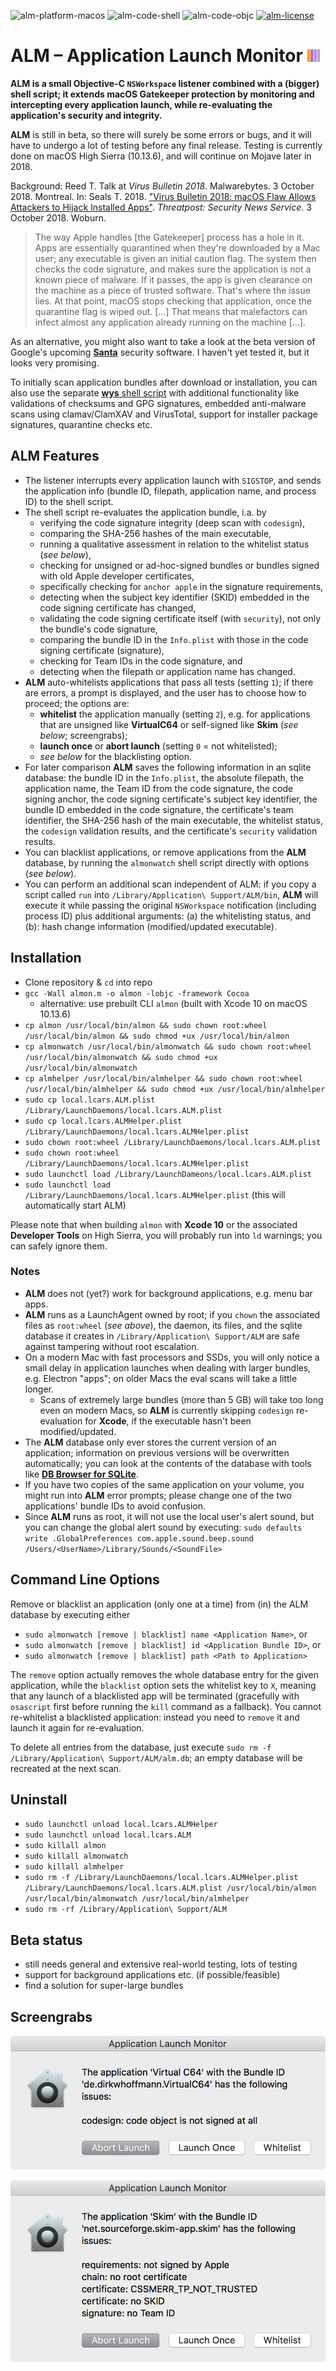 ![alm-platform-macos](https://img.shields.io/badge/platform-macOS-lightgrey.svg)
![alm-code-shell](https://img.shields.io/badge/code-shell-yellow.svg)
![alm-code-objc](https://img.shields.io/badge/code-Objective--C-lightblue.svg)
[![alm-license](http://img.shields.io/badge/license-MIT+-blue.svg)](https://github.com/JayBrown/Application-Launch-Monitor-ALM-/blob/master/LICENSE)

# ALM – Application Launch Monitor <img src="https://github.com/JayBrown/Application-Launch-Monitor-ALM-/blob/master/img/jb-img.png" height="20px"/>

**ALM is a small Objective-C `NSWorkspace` listener combined with a (bigger) shell script; it extends macOS Gatekeeper protection by monitoring and intercepting every application launch, while re-evaluating the application's security and integrity.**

**ALM** is still in beta, so there will surely be some errors or bugs, and it will have to undergo a lot of testing before any final release. Testing is currently done on macOS High Sierra (10.13.6), and will continue on Mojave later in 2018.

Background: Reed T. Talk at *Virus Bulletin 2018*. Malwarebytes. 3 October 2018. Montreal. In: Seals T. 2018. ["Virus Bulletin 2018: macOS Flaw Allows Attackers to Hijack Installed Apps"](https://threatpost.com/virus-bulletin-2018-macos-flaw-allows-attackers-to-hijack-installed-apps/137942/). *Threatpost: Security News Service*. 3 October 2018. Woburn.

> The way Apple handles [the Gatekeeper] process has a hole in it. Apps are essentially quarantined when they're downloaded by a Mac user; any executable is given an initial caution flag. The system then checks the code signature, and makes sure the application is not a known piece of malware. If it passes, the app is given clearance on the machine as a piece of trusted software. That's where the issue lies. At that point, macOS stops checking that application, once the quarantine flag is wiped out. […] That means that malefactors can infect almost any application already running on the machine […].

As an alternative, you might also want to take a look at the beta version of Google's upcoming **[Santa](https://github.com/google/santa)** security software. I haven't yet tested it, but it looks very promising.

To initially scan application bundles after download or installation, you can also use the separate [**wys** shell script](https://github.com/JayBrown/wys-WhatsYourSign-shell-script-version) with additional functionality like validations of checksums and GPG signatures, embedded anti-malware scans using clamav/ClamXAV and VirusTotal, support for installer package signatures, quarantine checks etc.

## ALM Features
* The listener interrupts every application launch with `SIGSTOP`, and sends the application info (bundle ID, filepath, application name, and process ID) to the shell script.
* The shell script re-evaluates the application bundle, i.a. by
  * verifying the code signature integrity (deep scan with `codesign`),
  * comparing the SHA-256 hashes of the main executable,
  * running a qualitative assessment in relation to the whitelist status (*see below*),
  * checking for unsigned or ad-hoc-signed bundles or bundles signed with old Apple developer certificates,
  * specifically checking for `anchor apple` in the signature requirements,
  * detecting when the subject key identifier (SKID) embedded in the code signing certificate has changed,
  * validating the code signing certificate itself (with `security`), not only the bundle's code signature,
  * comparing the bundle ID in the `Info.plist` with those in the code signing certificate (signature),
  * checking for Team IDs in the code signature, and
  * detecting when the filepath or application name has changed.
* **ALM** auto-whitelists applications that pass all tests (setting `1`); if there are errors, a prompt is displayed, and the user has to choose how to proceed; the options are:
  * **whitelist** the application manually (setting `2`), e.g. for applications that are unsigned like **VirtualC64** or self-signed like **Skim** (*see below*; screengrabs);
  * **launch once** or **abort launch** (setting `0` = not whitelisted);
  * *see below* for the blacklisting option.
* For later comparison **ALM** saves the following information in an sqlite database: the bundle ID in the `Info.plist`, the absolute filepath, the application name, the Team ID from the code signature, the code signing anchor, the code signing certificate's subject key identifier, the bundle ID embedded in the code signature, the certificate's team identifier, the SHA-256 hash of the main executable, the whitelist status, the `codesign` validation results, and the certificate's `security` validation results.
* You can blacklist applications, or remove applications from the **ALM** database, by running the `almonwatch` shell script directly with options (*see below*).
* You can perform an additional scan independent of ALM: if you copy a script called `run` into `/Library/Application\ Support/ALM/bin`, **ALM** will execute it while passing the original `NSWorkspace` notification (including process ID) plus additional arguments: (a) the whitelisting status, and (b): hash change information (modified/updated executable).

## Installation
* Clone repository & `cd` into repo
* `gcc -Wall almon.m -o almon -lobjc -framework Cocoa`
  * alternative: use prebuilt CLI `almon` (built with Xcode 10 on macOS 10.13.6)
* `cp almon /usr/local/bin/almon && sudo chown root:wheel /usr/local/bin/almon && sudo chmod +ux /usr/local/bin/almon`
* `cp almonwatch /usr/local/bin/almonwatch && sudo chown root:wheel /usr/local/bin/almonwatch && sudo chmod +ux /usr/local/bin/almonwatch`
* `cp almhelper /usr/local/bin/almhelper && sudo chown root:wheel /usr/local/bin/almhelper && sudo chmod +ux /usr/local/bin/almhelper`
* `sudo cp local.lcars.ALM.plist /Library/LaunchDaemons/local.lcars.ALM.plist`
* `sudo cp local.lcars.ALMHelper.plist /Library/LaunchDaemons/local.lcars.ALMHelper.plist`
* `sudo chown root:wheel /Library/LaunchDaemons/local.lcars.ALM.plist`
* `sudo chown root:wheel /Library/LaunchDaemons/local.lcars.ALMHelper.plist`
* `sudo launchctl load /Library/LaunchDameons/local.lcars.ALM.plist`
* `sudo launchctl load /Library/LaunchDaemons/local.lcars.ALMHelper.plist` (this will automatically start ALM)

Please note that when building `almon` with **Xcode 10** or the associated **Developer Tools** on High Sierra, you will probably run into `ld` warnings; you can safely ignore them.

### Notes
* **ALM** does not (yet?) work for background applications, e.g. menu bar apps.
* **ALM** runs as a LaunchAgent owned by root; if you `chown` the associated files as `root:wheel` (*see above*), the daemon, its files, and the sqlite database it creates in `/Library/Application\ Support/ALM` are safe against tampering without root escalation.
* On a modern Mac with fast processors and SSDs, you will only notice a small delay in application launches when dealing with larger bundles, e.g. Electron "apps"; on older Macs the eval scans will take a little longer.
  * Scans of extremely large bundles (more than 5 GB) will take too long even on modern Macs, so **ALM** is currently skipping `codesign` re-evaluation for **Xcode**, if the executable hasn't been modified/updated.
* The **ALM** database only ever stores the current version of an application; information on previous versions will be overwritten automatically; you can look at the contents of the database with tools like **[DB Browser for SQLite](https://sqlitebrowser.org/)**.
* If you have two copies of the same application on your volume, you might run into **ALM** error prompts; please change one of the two applications' bundle IDs to avoid confusion.
* Since **ALM** runs as root, it will not use the local user's alert sound, but you can change the global alert sound by executing: `sudo defaults write .GlobalPreferences com.apple.sound.beep.sound /Users/<UserName>/Library/Sounds/<SoundFile>`

## Command Line Options
Remove or blacklist an application (only one at a time) from (in) the ALM database by executing either

* `sudo almonwatch [remove | blacklist] name <Application Name>`, or
* `sudo almonwatch [remove | blacklist] id <Application Bundle ID>`, or
* `sudo almonwatch [remove | blacklist] path <Path to Application>`

The `remove` option actually removes the whole database entry for the given application, while the `blacklist` option sets the whitelist key to `X`, meaning that any launch of a blacklisted app will be terminated (gracefully with `osascript` first before running the `kill` command as a fallback). You cannot re-whitelist a blacklisted application: instead you need to `remove` it and launch it again for re-evaluation.

To delete all entries from the database, just execute `sudo rm -f /Library/Application\ Support/ALM/alm.db`; an empty database will be recreated at the next scan.

## Uninstall
* `sudo launchctl unload local.lcars.ALMHelper`
* `sudo launchctl unload local.lcars.ALM`
* `sudo killall almon`
* `sudo killall almonwatch`
* `sudo killall almhelper`
* `sudo rm -f /Library/LaunchDaemons/local.lcars.ALMHelper.plist /Library/LaunchDaemons/local.lcars.ALM.plist /usr/local/bin/almon /usr/local/bin/almonwatch /usr/local/bin/almhelper`
* `sudo rm -rf /Library/Application\ Support/ALM`

## Beta status
* still needs general and extensive real-world testing, lots of testing
* support for background applications etc. (if possible/feasible)
* find a solution for super-large bundles

## Screengrabs
![alm-screengrab-virtualc64](https://github.com/JayBrown/Application-Launch-Monitor-ALM-/blob/master/img/screengrab-VirtualC64.jpg)

![alm-screengrab-skim4](https://github.com/JayBrown/Application-Launch-Monitor-ALM-/blob/master/img/screengrab-Skim.jpg)
